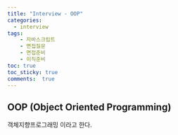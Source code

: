 ```yaml
---
title: "Interview - OOP"
categories: 
  - interview
tags: 
    - 자바스크립트
    - 면접질문
    - 면접준비
    - 이직준비
toc: true
toc_sticky: true
comments:  true
---
```


## OOP (Object Oriented Programming)
객체지향프로그래밍 이라고 한다. 